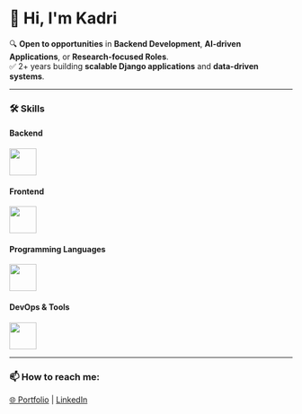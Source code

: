 <!-- ## 👋 Hi, I'm Zishan -->

<!-- ### 👨‍💻 About Me
I'm a **full stack web developer**.  
-->
<!--
With a **5-⭐ rating on Fiverr**, I specialize in building robust and scalable web applications using modern technologies.

![Fiverr 5-Star Rating](https://img.shields.io/badge/Fiverr%20Rating-4.9⭐-brightgreen?style=for-the-badge&logo=fiverr&logoColor=white)
![Orders Completed](https://img.shields.io/badge/Orders%20Completed-30%2B-blue?style=for-the-badge)
-->

# 👋 Hi, I'm Kadri

🔍 **Open to opportunities** in **Backend Development**, **AI-driven Applications**, or **Research-focused Roles**.  
✅ 2+ years building **scalable Django applications** and **data-driven systems**.  

---

### 🛠️ Skills

#### **Backend**
<p align="left"> <img src="https://skillicons.dev/icons?i=django,flask,postgresql,mysql" style="height:48px;" /> </p>

#### **Frontend**
<p align="left"> <img src="https://skillicons.dev/icons?i=react,tailwind,html,css,javascript" style="height:48px;" /> </p>

#### **Programming Languages**
<p align="left"> <img src="https://skillicons.dev/icons?i=python,java,cpp,rust" style="height:48px;" /> </p>

#### **DevOps & Tools**
<p align="left"> <img src="https://skillicons.dev/icons?i=docker,git,github,gitlab,linux,ubuntu,githubactions" style="height:48px;" /> </p>

<!--
#### **Machine Learning**
![Scikit-learn](https://skillicons.dev/icons?i=scikitlearn)
-->

<!--
---

### 🚀 Featured Projects
- **Agrofletes** – Agricultural Freight Platform (Django + Tailwind)  
  [Repo](#) | [Live Demo](#)
- **AI Voice Ordering System** – Flask + Twilio + Gemini API  
  [Repo](#) | [Demo](#)
-->

---

### 📫 How to reach me:
[🌐 Portfolio](https://zishan-kadri.onrender.com) | [LinkedIn](https://www.linkedin.com/in/zishan-kadri/)







<!--
**Blackjoker52/blackjoker52** is a ✨ _special_ ✨ repository because its `README.md` (this file) appears on your GitHub profile.

Here are some ideas to get you started:

- 🔭 I’m currently working on ...
- 🌱 I’m currently learning ...
- 👯 I’m looking to collaborate on ...
- 🤔 I’m looking for help with ...
- 💬 Ask me about ...
- 📫 How to reach me: ...
- 😄 Pronouns: ...
- ⚡ Fun fact: ...
-->
